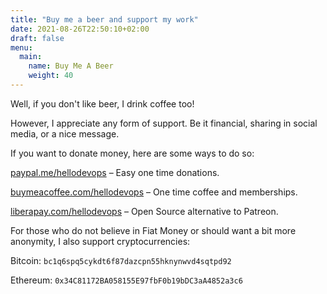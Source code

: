 ```yaml
---
title: "Buy me a beer and support my work"
date: 2021-08-26T22:50:10+02:00
draft: false
menu:
  main:
    name: Buy Me A Beer
    weight: 40
---
```


Well, if you don't like beer, I drink coffee too!

However, I appreciate any form of support. Be it financial, sharing in social media, or a nice message.

If you want to donate money, here are some ways to do so:

[paypal.me/hellodevops](https://paypal.me/hellodevops) – Easy one time donations.

<!-- stripe -->

[buymeacoffee.com/hellodevops](https://www.buymeacoffee.com/hellodevops) – One time coffee and memberships.

[liberapay.com/hellodevops](https://liberapay.com/hellodevops/) – Open Source alternative to Patreon.

For those who do not believe in Fiat Money or should want a bit more anonymity, I also support cryptocurrencies:

Bitcoin: `bc1q6spq5cykdt6f87dazcpn55hknynwvd4sqtpd92`

Ethereum: `0x34C81172BA058155E97fbF0b19bDC3aA4852a3c6`
